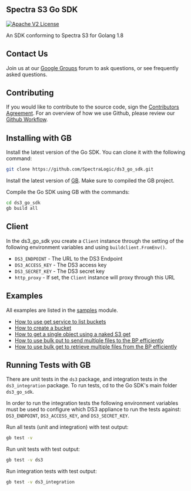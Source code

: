 Spectra S3 Go SDK
-----------------

[![Apache V2 License](http://img.shields.io/badge/license-Apache%20V2-blue.svg)](https://github.com/SpectraLogic/ds3_go_sdk/blob/master/LICENSE.md)

An SDK conforming to Spectra S3 for Golang 1.8

Contact Us
----------

Join us at our [Google Groups](https://groups.google.com/d/forum/spectralogicds3-sdks) forum to ask questions, or see frequently asked questions.


Contributing
------------
If you would like to contribute to the source code, sign the 
[Contributors Agreement](https://developer.spectralogic.com/contributors-agreement/).  For an overview of how we use 
Github, please review our [Github Workflow](https://github.com/SpectraLogic/spectralogic.github.com/wiki/Github-Workflow).

Installing with GB
------------------

Install the latest version of the Go SDK.  You can clone it with the following command:
```bash
git clone https://github.com/SpectraLogic/ds3_go_sdk.git
```

Install the latest version of [GB](https://getgb.io/docs/install/). Make sure to compiled the GB project.

Compile the Go SDK using GB with the commands:
```bash
cd ds3_go_sdk
gb build all
```

Client
---------
In the ds3_go_sdk you create a `Client` instance through the setting of the following environment variables and using `buildclient.FromEnv()`.

* `DS3_ENDPOINT` - The URL to the DS3 Endpoint
* `DS3_ACCESS_KEY` - The DS3 access key
* `DS3_SECRET_KEY` - The DS3 secret key
* `http_proxy` - If set, the `Client` instance will proxy through this URL

Examples
--------
All examples are listed in the [samples](src/samples/) module.

* [How to use get service to list buckets](src/samples/getServiceSample.go)
* [How to create a bucket](src/samples/getBucketSample.go)
* [How to get a single object using a naked S3 get](src/samples/getObjectSample.go)
* [How to use bulk put to send multiple files to the BP efficiently](src/samples/putBulkSample.go)
* [How to use bulk get to retrieve multiple files from the BP efficiently](src/samples/getBulkSample.go)

Running Tests with GB
---------------------

There are unit tests in the `ds3` package, and integration tests in the `ds3_integration` package. To run tests, cd to
the Go SDK's main folder `ds3_go_sdk`.

In order to run the integration tests the following environment variables must be used to configure which DS3 appliance 
to run the tests against: `DS3_ENDPOINT`, `DS3_ACCESS_KEY`, and `DS3_SECRET_KEY`.

Run all tests (unit and integration) with test output:
```bash
gb test -v
```

Run unit tests with test output:
```bash
gb test -v ds3
```

Run integration tests with test output:
```bash
gb test -v ds3_integration
```
